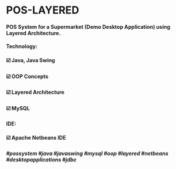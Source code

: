 # POS-LAYERED
#### POS System for a Supermarket (Demo Desktop Application) using Layered Architecture.
#### Technology:
#### ☑️ Java, Java Swing
#### ☑️ OOP Concepts
#### ☑️ Layered Architecture
#### ☑️ MySQL
#### IDE:
#### ☑️ Apache Netbeans IDE
##### #possystem #java #javaswing #mysql #oop #layered #netbeans #desktopapplications #jdbc
